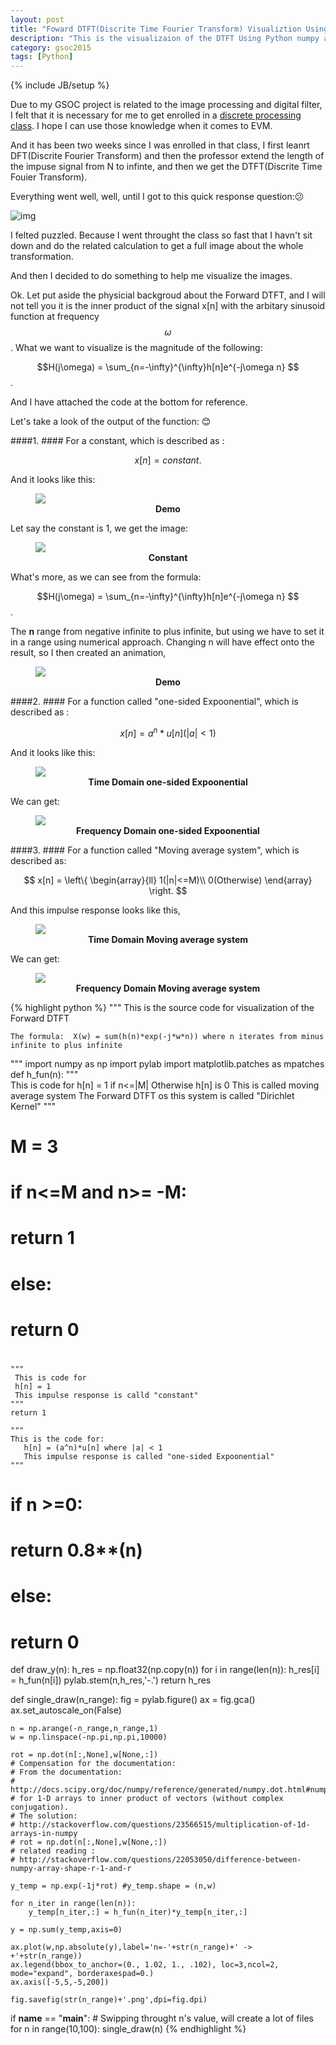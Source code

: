 ```yaml
---
layout: post
title: "Foward DTFT(Discrite Time Fourier Transform) Visualiztion Using Python"
description: "This is the visualizaion of the DTFT Using Python numpy and matplotlib"
category: gsoc2015
tags: [Python]
---
```

{% include JB/setup %}

Due to my GSOC project is related to the image processing and digital filter, I felt that it is necessary for me to get enrolled in a [discrete processing class](https://www.edx.org/course/discrete-time-signals-systems-part-2-ricex-elec301-2x#.VR__55TF__g). I hope I can use those knowledge when it comes to EVM.

And it has been two weeks since I was enrolled in that class, I first leanrt DFT(Discrite Fourier Transform) and then the professor extend the length of the impuse signal from N to infinte, and then we get the DTFT(Discrite Time Fouier Transform).

Everything went well, well, until I got to this quick response question::confused:

![img](https://googledrive.com/host/0B6Io4fF4zXvDTnBFeXRBM0Vja3c/images/snagit/2015-04-04_16-21-27.png) 

I felted puzzled. Because I went throught the class so fast that I havn't sit down and do the related calculation to get a full image about the whole transformation. 

And then I decided to do something to help me visualize the images.

Ok. Let put aside the physicial backgroud about the Forward DTFT, and I will not tell you it is the inner product of the signal x[n] with the arbitary sinusoid function at frequency $$\omega$$.
What we want to visualize is the magnitude of the following:


$$H(j\omega) = \sum_{n=-\infty}^{\infty}h[n]e^{-j\omega n} $$.


And I have attached the code at the bottom for reference.

Let's take a look of the output of the function: :blush:

####1. ####
For a constant, which is described as :

$$
    x[n] = constant.
$$

And it looks like this:
<figure>
<img src="https://googledrive.com/host/0B6Io4fF4zXvDTnBFeXRBM0Vja3c/images/2015/4/constant_t.png">
<figcaption align='middle'><b>Demo</b></figcaption>
</figure>

Let say the constant is 1, we get the image:
<figure>
<img src="https://googledrive.com/host/0B6Io4fF4zXvDTnBFeXRBM0Vja3c/images/2015/4/Untitled.png">
<figcaption align='middle'><b>Constant</b></figcaption>
</figure>

What's more, as we can see from the formula:

$$H(j\omega) = \sum_{n=-\infty}^{\infty}h[n]e^{-j\omega n} $$.

The **n** range from negative infinite to plus infinite, but using we have to set it in a range using numerical approach. Changing n will have effect onto the result, so I then created an animation,
<figure>
<img src="https://googledrive.com/host/0B6Io4fF4zXvDTnBFeXRBM0Vja3c/images/2015/4/com-maker.gif">
<figcaption align='middle'><b>Demo</b></figcaption>
</figure>


####2. ####
For a function called "one-sided Expoonential", which is described as :

$$
    x[n] = a^n * u[n]   (|a|<1)
$$

And it looks like this:
<figure>
<img src="https://googledrive.com/host/0B6Io4fF4zXvDTnBFeXRBM0Vja3c/images/2015/4/tk_3.png">
<figcaption align='middle'><b>Time Domain one-sided Expoonential</b></figcaption>
</figure>
We can get:
<figure>
<img src="https://googledrive.com/host/0B6Io4fF4zXvDTnBFeXRBM0Vja3c/images/2015/4/moving 1.png">
<figcaption align='middle'><b>Frequency Domain one-sided Expoonential</b></figcaption>
</figure>

####3. ####
For a function called "Moving average system", which is described as:

$$
x[n] = \left\{
                \begin{array}{ll}
                  1(|n|<=M)\\
                  0(Otherwise)
                \end{array}
              \right.
$$

And this impulse response looks like this,
<figure>
<img src="https://googledrive.com/host/0B6Io4fF4zXvDTnBFeXRBM0Vja3c/images/2015/4/moving_2.png">
<figcaption align='middle'><b>Time Domain Moving average system</b></figcaption>
</figure>
We can get:
<figure>
<img src="https://googledrive.com/host/0B6Io4fF4zXvDTnBFeXRBM0Vja3c/images/2015/4/Untitled2.png">
<figcaption align='middle'><b>Frequency Domain Moving average system</b></figcaption>
</figure>






{% highlight python %}
"""
    This is the source code for visualization of the Forward DTFT
    
    The formula:  X(w) = sum(h(n)*exp(-j*w*n)) where n iterates from minus infinite to plus infinite
    
"""
import numpy as np
import pylab
import matplotlib.patches as mpatches
def h_fun(n):
    """   
       This is code for
       h[n] = 1 if n<=|M| Otherwise h[n] is 0
       This is called moving average system
       The Forward DTFT os this system is called "Dirichlet Kernel"
    """   
#    M = 3
#    if n<=M and n>= -M:
#        return 1
#    else:
#        return 0    
#  
    """
     This is code for
     h[n] = 1
     This impulse response is calld "constant"
    """
    return 1

    """
    This is the code for:
       h[n] = (a^n)*u[n] where |a| < 1
       This impulse response is called "one-sided Expoonential"
    """
#    if n >=0:
#        return 0.8**(n)
#    else:
#        return 0
    
def draw_y(n):
    h_res = np.float32(np.copy(n))
    for i in range(len(n)):
        h_res[i] = h_fun(n[i])
    pylab.stem(n,h_res,'-.')
    return h_res
    
def single_draw(n_range):
    fig = pylab.figure()
    ax = fig.gca()
    ax.set_autoscale_on(False)
    

    n = np.arange(-n_range,n_range,1)
    w = np.linspace(-np.pi,np.pi,10000)
    
    rot = np.dot(n[:,None],w[None,:])
    # Compensation for the documentation:
    # From the documentation:
    # http://docs.scipy.org/doc/numpy/reference/generated/numpy.dot.html#numpy.dot
    # for 1-D arrays to inner product of vectors (without complex conjugation).
    # The solution:
    # http://stackoverflow.com/questions/23566515/multiplication-of-1d-arrays-in-numpy
    # rot = np.dot(n[:,None],w[None,:])
    # related reading :
    # http://stackoverflow.com/questions/22053050/difference-between-numpy-array-shape-r-1-and-r
    
    y_temp = np.exp(-1j*rot) #y_temp.shape = (n,w)
    
    for n_iter in range(len(n)):
        y_temp[n_iter,:] = h_fun(n_iter)*y_temp[n_iter,:]
    
    y = np.sum(y_temp,axis=0)
        
    ax.plot(w,np.absolute(y),label='n=-'+str(n_range)+' -> +'+str(n_range))
    ax.legend(bbox_to_anchor=(0., 1.02, 1., .102), loc=3,ncol=2, mode="expand", borderaxespad=0.)
    ax.axis([-5,5,-5,200])
    
    fig.savefig(str(n_range)+'.png',dpi=fig.dpi)
    

if __name__ == "__main__":
    # Swipping throught n's value, will create a lot of files 
    for n in range(10,100):
        single_draw(n)
{% endhighlight %}


